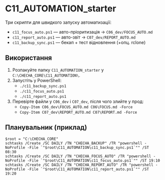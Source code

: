 # C11_AUTOMATION_starter

Три скрипти для швидкого запуску автоматизації:
- `c11_focus_auto.ps1` — авто-пріоритизація → `C06_dev/FOCUS_AUTO.md`
- `c11_report_auto.ps1` — авто-звіт → `C07_dev/REPORT_AUTO.md`
- `c11_backup_sync.ps1` — бекап + тест відновлення (+опц. rclone)

## Використання
1. Розпакуйте папку `C11_AUTOMATION_starter` у `C:\CHECHA_CORE\C11_AUTOMATION\`.
2. Запустіть у PowerShell:
   - `./c11_backup_sync.ps1`
   - `./c11_focus_auto.ps1`
   - `./c11_report_auto.ps1`
3. Перевірте файли у `C06_dev` і `C07_dev`, після чого злийте у прод:
   - `Copy-Item C06_dev\FOCUS_AUTO.md C06\FOCUS.md -Force`
   - `Copy-Item C07_dev\REPORT_AUTO.md C07\REPORT.md -Force`

## Планувальник (приклад)
```
$root = "C:\CHECHA_CORE"
schtasks /Create /SC DAILY /TN "CHECHA_BACKUP" /TR "powershell -NoProfile -File `"$root\C11_AUTOMATION\c11_backup_sync.ps1`"" /ST 08:30
schtasks /Create /SC DAILY /TN "CHECHA_FOCUS_AUTO" /TR "powershell -NoProfile -File `"$root\C11_AUTOMATION\c11_focus_auto.ps1`"" /ST 19:10
schtasks /Create /SC DAILY /TN "CHECHA_REPORT_AUTO" /TR "powershell -NoProfile -File `"$root\C11_AUTOMATION\c11_report_auto.ps1`"" /ST 19:20
```
